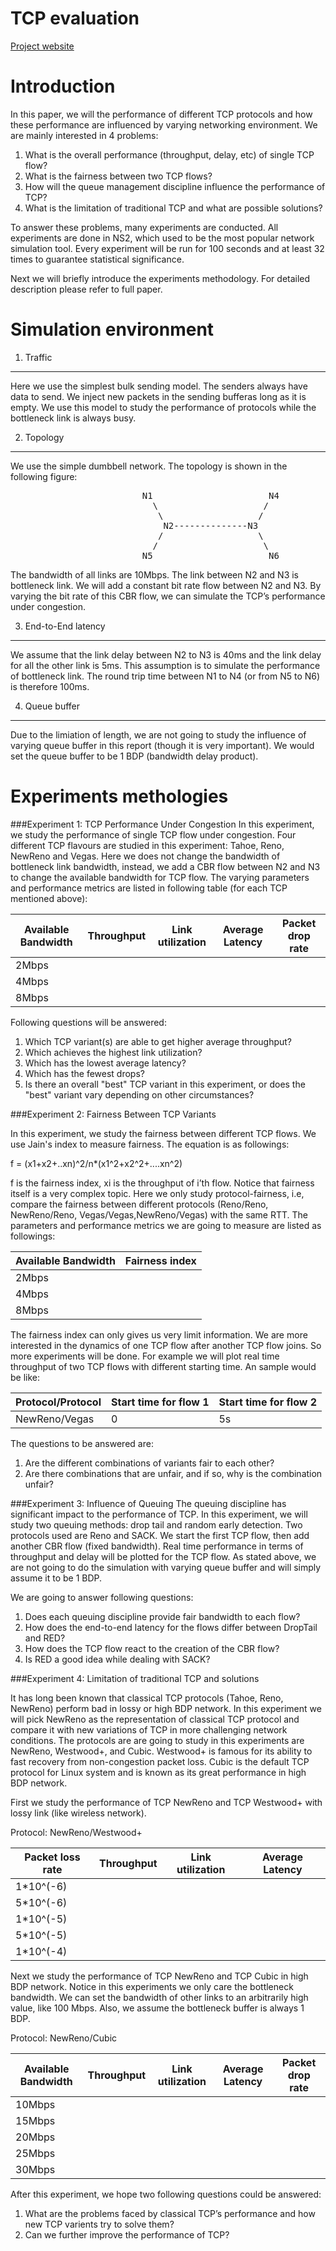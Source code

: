 # TCP evaluation

[Project website](http://david.choffnes.com/classes/cs4700sp15/project3.php)


Introduction
===========
In this paper, we will  the performance of different TCP protocols and how these performance are 
influenced by varying networking environment. We are mainly interested in 4 problems:

1. What is the overall performance (throughput, delay, etc) of single TCP flow?
2. What is the fairness between two TCP flows?
3. How will the queue management discipline influence the performance of TCP?
4. What is the limitation of traditional TCP and what are possible solutions?

To answer these problems, many experiments are conducted. All experiments are done in NS2, which used to be the
most popular network simulation tool. Every experiment will be run for 100 
seconds and at least 32 times to guarantee statistical significance. 

Next we will briefly introduce the experiments methodology. For detailed description please refer to full paper. 

Simulation environment
======================

1. Traffic
----------
Here we use the simplest bulk sending model. The senders always have data to send. We inject new packets in the sending bufferas long as it is empty. We use this model to study the performance of protocols while the bottleneck link is always busy. 

2. Topology
-----------
We use the simple dumbbell network. The topology is shown in the following figure:
<pre>
                         N1                      N4
                           \                    /
                            \                  /
                             N2--------------N3
                            /                  \
                           /                    \
                         N5                      N6
</pre>
The bandwidth of all links are 10Mbps. The link between N2 and N3 is bottleneck link. We will add a constant bit rate flow between N2 and N3. By varying the bit rate of this CBR flow, we can simulate the TCP’s performance under congestion. 

3. End-to-End latency
------------------
We assume that the link delay between N2 to N3 is 40ms and the link delay for all the other link is 5ms. This assumption is to simulate the performance of bottleneck link. The round trip time between N1 to N4 (or from N5 to N6) is therefore 100ms.

4. Queue buffer
------------------
Due to the limiation of length, we are not going to study the influence of varying queue buffer in this report (though it is very important). We would set the queue buffer to be 1 BDP (bandwidth delay product).

Experiments methologies
======================

###Experiment 1: TCP Performance Under Congestion
In this experiment, we study the performance of single TCP flow under congestion. Four different TCP flavours are studied in this experiment: Tahoe, Reno, NewReno and Vegas. Here we does not change the bandwidth of bottleneck link bandwidth, instead, we add a CBR flow between N2 and N3 to change the available bandwidth for TCP flow. The varying parameters and  performance metrics are listed in following table (for each TCP mentioned above):

Available Bandwidth  | Throughput | Link utilization | Average Latency | Packet drop rate
-------------------- | ---------- | ---------------- | --------------- | --------------- |
2Mbps  | | | | 
4Mbps  | | | | 
8Mbps  | | | | 

Following questions will be answered:

1. Which TCP variant(s) are able to get higher average throughput? 
2. Which achieves the highest link utilization? 
3. Which has the lowest average latency? 
4. Which has the fewest drops? 
5. Is there an overall "best" TCP variant in this experiment, or does the "best" variant vary depending on other circumstances?

###Experiment 2: Fairness Between TCP Variants

In this experiment, we study the fairness between different TCP flows. We use Jain's index to measure fairness. The equation is as followings:

f = (x1+x2+..xn)^2/n*(x1^2+x2^2+....xn^2)

f is the fairness index, xi is the throughput of i’th flow. Notice that fairness itself is a very complex topic. Here we only study protocol-fairness, i.e, compare the fairness between different protocols (Reno/Reno, NewReno/Reno, Vegas/Vegas,NewReno/Vegas) with the same RTT. The parameters and performance metrics we are going to measure are listed as followings:

Available Bandwidth  | Fairness index 
-------------------- | --------------|
2Mbps  |  
4Mbps  |  
8Mbps  | 

The fairness index can only gives us very limit information. We are more interested in the dynamics of one TCP flow after another TCP flow joins. So more experiments will be done. For example we will plot real time throughput of two TCP flows with different starting time. An sample would be like:

Protocol/Protocol  | Start time for flow 1 | Start time for flow 2  
------------------ | --------------------- | --------------------|
NewReno/Vegas      |  0 | 5s 

The questions to be answered are:

1. Are the different combinations of variants fair to each other? 
2. Are there combinations that are unfair, and if so, why is the combination unfair? 

###Experiment 3: Influence of Queuing
The queuing discipline has significant impact to the performance of TCP. In this experiment, we will study two queuing methods: drop tail and random early detection. Two protocols used are Reno and SACK. We start the first TCP flow, then add another CBR flow (fixed bandwidth). Real time performance in terms of throughput and delay will be plotted for the TCP flow. As stated above, we are not going to do the simulation with varying queue buffer and will simply assume it to be 1 BDP.

We are going to answer following questions:

1. Does each queuing discipline provide fair bandwidth to each flow?
2. How does the end-to-end latency for the flows differ between DropTail and RED?
3. How does the TCP flow react to the creation of the CBR flow?
4. Is RED a good idea while dealing with SACK?

###Experiment 4: Limitation of traditional TCP and solutions

It has long been known that classical TCP protocols (Tahoe, Reno, NewReno) perform bad in lossy or high BDP network. In this experiment we will pick NewReno as the representation of classical TCP protocol and compare it with new variations of TCP in more challenging network conditions. The protocols are are going to study in this experiments are NewReno, Westwood+, and Cubic. Westwood+ is famous for its ability to fast recovery from non-congestion packet loss. Cubic is the default TCP protocol for Linux system and is known as its great performance in high BDP network. 

First we study the performance of TCP NewReno and TCP Westwood+ with lossy link (like wireless network).

Protocol: NewReno/Westwood+

Packet loss rate  | Throughput | Link utilization | Average Latency
------------------| ---------- | ---------------- | ---------------| 
1*10^(-6)  | | |  
5*10^(-6)  | | | 
1*10^(-5)  | | |  
5*10^(-5)  | | |
1*10^(-4)  | | |

Next we study the performance of TCP NewReno and TCP Cubic in high BDP network. Notice in this experiments we only care the bottleneck bandwidth. We can set the bandwidth of other links to an arbitrarily high value, like 100 Mbps. Also, we assume the bottleneck buffer is always 1 BDP. 

Protocol: NewReno/Cubic

Available Bandwidth  | Throughput | Link utilization | Average Latency | Packet drop rate
-------------------- | ---------- | ---------------- | --------------- | --------------- |
10Mbps  | | | | 
15Mbps  | | | | 
20Mbps  | | | | 
25Mbps  | | | |
30Mbps  | | | |

After this experiment, we hope two following questions could be answered:

1. What are the problems faced by classical TCP’s performance and how new TCP varients try to solve them?
2. Can we further improve the performance of TCP?
